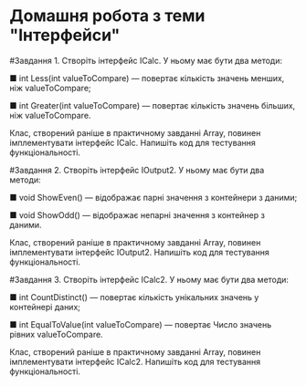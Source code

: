 # Домашня робота з теми "Інтерфейси"

#Завдання 1.
Створіть інтерфейс ICalc. У ньому має бути два
методи:

 ■ int Less(int valueToCompare) — повертає кількість
 значень менших, ніж valueToCompare;
 
 ■ int Greater(int valueToCompare) — повертає кількість значень більших, ніж valueToCompare.

Клас, створений раніше в практичному завданні Array,
повинен імплементувати інтерфейс ICalc.
Напишіть код для тестування функціональності.


#Завдання 2.
Створіть інтерфейс IOutput2. У ньому має бути
два методи:

 ■ void ShowEven() — відображає парні значення з
 контейнери з даними;
 
 ■ void ShowOdd() — відображає непарні значення з
контейнер з даними.

Клас, створений раніше в практичному завданні Array,
повинен імплементувати інтерфейс IOutput2.
Напишіть код для тестування функціональності.


#Завдання 3.
Створіть інтерфейс ICalc2. У ньому має бути два
методи:

 ■ int CountDistinct() — повертає кількість унікальних значень у контейнері даних;
 
 ■ int EqualToValue(int valueToCompare) — повертає
Число значень рівних valueToCompare.

Клас, створений раніше в практичному завданні Array,
повинен імплементувати інтерфейс ICalc2.
Напишіть код для тестування функціональності.
